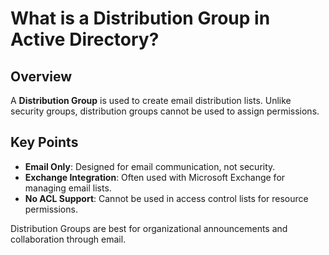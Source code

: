 
# What is a Distribution Group in Active Directory?

## Overview
A **Distribution Group** is used to create email distribution lists. Unlike security groups, distribution groups cannot be used to assign permissions.

## Key Points
- **Email Only**: Designed for email communication, not security.
- **Exchange Integration**: Often used with Microsoft Exchange for managing email lists.
- **No ACL Support**: Cannot be used in access control lists for resource permissions.

Distribution Groups are best for organizational announcements and collaboration through email.
